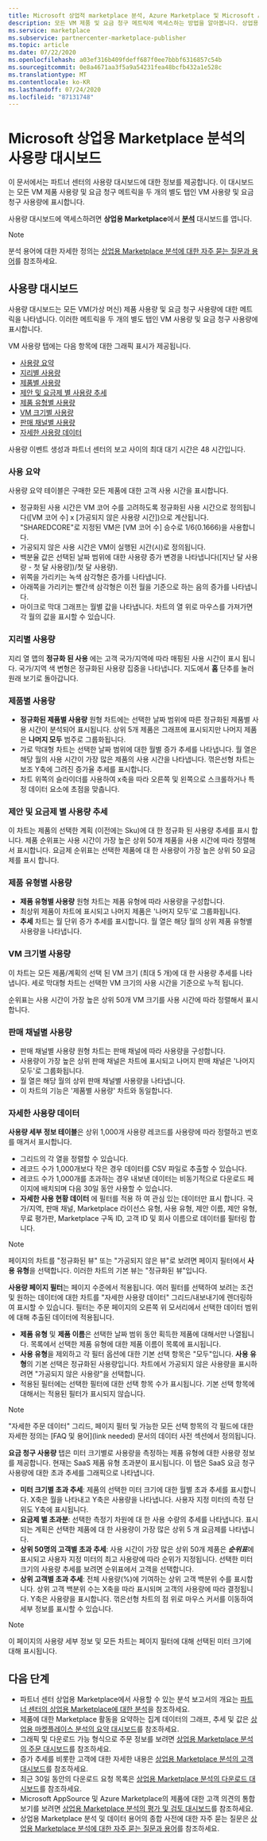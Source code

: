 ```yaml
---
title: Microsoft 상업적 marketplace 분석, Azure Marketplace 및 Microsoft AppSource의 사용량 대시보드
description: 모든 VM 제품 및 요금 청구 메트릭에 액세스하는 방법을 알아봅니다. 상업용 Marketplace에서 파트너 센터의 사용량 대시보드로 이동합니다.
ms.service: marketplace
ms.subservice: partnercenter-marketplace-publisher
ms.topic: article
ms.date: 07/22/2020
ms.openlocfilehash: a03ef316b409fdeff687f0ee7bbbf6316857c54b
ms.sourcegitcommit: 0e8a4671aa3f5a9a54231fea48bcfb432a1e528c
ms.translationtype: MT
ms.contentlocale: ko-KR
ms.lasthandoff: 07/24/2020
ms.locfileid: "87131748"
---
```

# <a name="usage-dashboard-in-microsoft-commercial-marketplace-analytics"></a>Microsoft 상업용 Marketplace 분석의 사용량 대시보드

이 문서에서는 파트너 센터의 사용량 대시보드에 대한 정보를 제공합니다. 이 대시보드는 모든 VM 제품 사용량 및 요금 청구 메트릭을 두 개의 별도 탭인 VM 사용량 및 요금 청구 사용량에 표시합니다.

사용량 대시보드에 액세스하려면 **상업용 Marketplace**에서 **[분석](https://partner.microsoft.com/dashboard/commercial-marketplace/analytics/summary)** 대시보드를 엽니다.

>[!NOTE]
> 분석 용어에 대한 자세한 정의는 [상업용 Marketplace 분석에 대한 자주 묻는 질문과 용어](./faq-terminology.md)를 참조하세요.

## <a name="usage-dashboard"></a>사용량 대시보드

사용량 대시보드는 모든 VM(가상 머신) 제품 사용량 및 요금 청구 사용량에 대한 메트릭을 나타냅니다. 이러한 메트릭을 두 개의 별도 탭인 VM 사용량 및 요금 청구 사용량에 표시합니다.

VM 사용량 탭에는 다음 항목에 대한 그래픽 표시가 제공됩니다.

- [사용량 요약](#usage-summary)
- [지리별 사용량](#usage-by-geography)
- [제품별 사용량](#usage-by-offers)
- [제안 및 요금제 별 사용량 추세](#usage-trend-by-offers-and-plans)
- [제품 유형별 사용량](#usage-by-offer-type)
- [VM 크기별 사용량](#usage-by-vm-size)
- [판매 채널별 사용량](#usage-by-sales-channel)
- [자세한 사용량 데이터](#detailed-usage-data)

사용량 이벤트 생성과 파트너 센터의 보고 사이의 최대 대기 시간은 48 시간입니다.

### <a name="usage-summary"></a>사용 요약

사용량 요약 테이블은 구매한 모든 제품에 대한 고객 사용 시간을 표시합니다.

- 정규화된 사용 시간은 VM 코어 수를 고려하도록 정규화된 사용 시간으로 정의됩니다([VM 코어 수] x [가공되지 않은 사용량 시간])으로 계산됩니다. "SHAREDCORE"로 지정된 VM은 [VM 코어 수] 승수로 1/6(0.1666)을 사용합니다.
- 가공되지 않은 사용 시간은 VM이 실행된 시간(시)로 정의됩니다.
- 백분율 값은 선택된 날짜 범위에 대한 사용량 증가 변경을 나타냅니다([지난 달 사용량 - 첫 달 사용량])/첫 달 사용량).
- 위쪽을 가리키는 녹색 삼각형은 증가를 나타냅니다.
- 아래쪽을 가리키는 빨간색 삼각형은 이전 월을 기준으로 하는 음의 증가를 나타냅니다.
- 마이크로 막대 그래프는 월별 값을 나타냅니다. 차트의 열 위로 마우스를 가져가면 각 월의 값을 표시할 수 있습니다.

### <a name="usage-by-geography"></a>지리별 사용량

지리 열 맵의 **정규화 된 사용** 에는 고객 국가/지역에 따라 매핑된 사용 시간이 표시 됩니다. 국가/지역 색 변형은 정규화된 사용량 집중을 나타냅니다. 지도에서 **홈** 단추를 눌러 원래 보기로 돌아갑니다.

### <a name="usage-by-offers"></a>제품별 사용량

- **정규화된 제품별 사용량** 원형 차트에는 선택한 날짜 범위에 따른 정규화된 제품별 사용 시간이 분석되어 표시됩니다. 상위 5개 제품은 그래프에 표시되지만 나머지 제품은 **나머지 모두** 범주로 그룹화됩니다.
- 가로 막대형 차트는 선택한 날짜 범위에 대한 월별 증가 추세를 나타냅니다. 월 열은 해당 월의 사용 시간이 가장 많은 제품의 사용 시간을 나타냅니다. 꺾은선형 차트는 보조 Y축에 그려진 증가율 추세를 표시합니다.
- 차트 위쪽의 슬라이더를 사용하여 x축을 따라 오른쪽 및 왼쪽으로 스크롤하거나 특정 데이터 요소에 초점을 맞춥니다.

### <a name="usage-trend-by-offers-and-plans"></a>제안 및 요금제 별 사용량 추세

이 차트는 제품의 선택한 계획 (이전에는 Sku)에 대 한 정규화 된 사용량 추세를 표시 합니다. 제품 순위표는 사용 시간이 가장 높은 상위 50개 제품을 사용 시간에 따라 정렬해서 표시합니다. 요금제 순위표는 선택한 제품에 대 한 사용량이 가장 높은 상위 50 요금제를 표시 합니다.

### <a name="usage-by-offer-type"></a>제품 유형별 사용량

- **제품 유형별 사용량** 원형 차트는 제품 유형에 따라 사용량을 구성합니다.
- 최상위 제품이 차트에 표시되고 나머지 제품은 '나머지 모두'로 그룹화됩니다.
- **추세** 차트는 월 단위 증가 추세를 표시합니다. 월 열은 해당 월의 상위 제품 유형별 사용량을 나타냅니다.

### <a name="usage-by-vm-size"></a>VM 크기별 사용량

이 차트는 모든 제품/계획의 선택 된 VM 크기 (최대 5 개)에 대 한 사용량 추세를 나타냅니다. 세로 막대형 차트는 선택한 VM 크기의 사용 시간을 기준으로 누적 됩니다.

순위표는 사용 시간이 가장 높은 상위 50개 VM 크기를 사용 시간에 따라 정렬해서 표시합니다.

### <a name="usage-by-sales-channel"></a>판매 채널별 사용량

- 판매 채널별 사용량 원형 차트는 판매 채널에 따라 사용량을 구성합니다.
- 사용량이 가장 높은 상위 판매 채널은 차트에 표시되고 나머지 판매 채널은 '나머지 모두'로 그룹화됩니다.
- 월 열은 해당 월의 상위 판매 채널별 사용량을 나타냅니다.
- 이 차트의 기능은 '제품별 사용량' 차트와 동일합니다.

### <a name="detailed-usage-data"></a>자세한 사용량 데이터

**사용량 세부 정보 테이블**은 상위 1,000개 사용량 레코드를 사용량에 따라 정렬하고 번호를 매겨서 표시합니다.

- 그리드의 각 열을 정렬할 수 있습니다.
- 레코드 수가 1,000개보다 작은 경우 데이터를 CSV 파일로 추출할 수 있습니다.
- 레코드 수가 1,000개를 초과하는 경우 내보낸 데이터는 비동기적으로 다운로드 페이지에 배치되며 다음 30일 동안 사용할 수 있습니다.
- **자세한 사용 현황 데이터** 에 필터를 적용 하 여 관심 있는 데이터만 표시 합니다. 국가/지역, 판매 채널, Marketplace 라이선스 유형, 사용 유형, 제안 이름, 제안 유형, 무료 평가판, Marketplace 구독 ID, 고객 ID 및 회사 이름으로 데이터를 필터링 합니다.

> [!NOTE]
> 페이지의 차트를 "정규화된 뷰" 또는 "가공되지 않은 뷰"로 보려면 페이지 필터에서 **사용 유형**을 선택합니다. 이러한 차트의 기본 뷰는 "정규화된 뷰"입니다.

**사용량 페이지 필터**는 페이지 수준에서 적용됩니다. 여러 필터를 선택하여 보려는 조건 및 원하는 데이터에 대한 차트를 "자세한 사용량 데이터" 그리드/내보내기에 렌더링하여 표시할 수 있습니다. 필터는 주문 페이지의 오른쪽 위 모서리에서 선택한 데이터 범위에 대해 추출된 데이터에 적용됩니다.

- **제품 유형** 및 **제품 이름**은 선택한 날짜 범위 동안 획득한 제품에 대해서만 나열됩니다. 목록에서 선택한 제품 유형에 대한 제품 이름이 목록에 표시됩니다.
- **사용 유형**을 제외하고 각 필터 옵션에 대한 기본 선택 항목은 "모두"입니다. **사용 유형**의 기본 선택은 정규화된 사용량입니다. 차트에서 가공되지 않은 사용량을 표시하려면 "가공되지 않은 사용량"을 선택합니다.
- 적용된 필터에는 선택한 필터에 대한 선택 항목 수가 표시됩니다. 기본 선택 항목에 대해서는 적용된 필터가 표시되지 않습니다.

> [!NOTE]
> "자세한 주문 데이터" 그리드, 페이지 필터 및 가능한 모든 선택 항목의 각 필드에 대한 자세한 정의는 [FAQ 및 용어](link needed) 문서의 데이터 사전 섹션에서 정의됩니다.

**요금 청구 사용량** 탭은 미터 크기별로 사용량을 측정하는 제품 유형에 대한 사용량 정보를 제공합니다. 현재는 SaaS 제품 유형 초과분이 표시됩니다. 이 탭은 SaaS 요금 청구 사용량에 대한 초과 추세를 그래픽으로 나타냅니다.

- **미터 크기별 초과 추세**: 제품의 선택한 미터 크기에 대한 월별 초과 추세를 표시합니다. X축은 월을 나타내고 Y축은 사용량을 나타냅니다. 사용자 지정 미터의 측정 단위도 Y축에 표시됩니다.
- **요금제 별 초과분**: 선택한 측정기 차원에 대 한 사용 수량의 추세를 나타냅니다. 표시 되는 계획은 선택한 제품에 대 한 사용량이 가장 많은 상위 5 개 요금제를 나타냅니다.
- **상위 50명의 고객별 초과 추세**: 사용 시간이 가장 많은 상위 50개 제품은 ***순위표***에 표시되고 사용자 지정 미터의 최고 사용량에 따라 순위가 지정됩니다. 선택한 미터 크기의 사용량 추세를 보려면 순위표에서 고객을 선택합니다.
- **상위 고객별 초과 추세**: 전체 사용량(%)에 기여하는 상위 고객 백분위 수를 표시합니다. 상위 고객 백분위 수는 X축을 따라 표시되며 고객의 사용량에 따라 결정됩니다. Y축은 사용량을 표시합니다. 꺾은선형 차트의 점 위로 마우스 커서를 이동하여 세부 정보를 표시할 수 있습니다.

> [!NOTE]
> 이 페이지의 사용량 세부 정보 및 모든 차트는 페이지 필터에 대해 선택된 미터 크기에 대해 표시됩니다.

## <a name="next-steps"></a>다음 단계

- 파트너 센터 상업용 Marketplace에서 사용할 수 있는 분석 보고서의 개요는 [파트너 센터의 상업용 Marketplace에 대한 분석](./analytics.md)을 참조하세요.
- 제품에 대한 Marketplace 활동을 요약하는 집계 데이터의 그래프, 추세 및 값은 [상업용 마켓플레이스 분석의 요약 대시보드](./summary-dashboard.md)를 참조하세요.
- 그래픽 및 다운로드 가능 형식으로 주문 정보를 보려면 [상업용 Marketplace 분석의 주문 대시보드](./orders-dashboard.md)를 참조하세요.
- 증가 추세를 비롯한 고객에 대한 자세한 내용은 [상업용 Marketplace 분석의 고객 대시보드](./customer-dashboard.md)를 참조하세요.
- 최근 30일 동안의 다운로드 요청 목록은 [상업용 Marketplace 분석의 다운로드 대시보드](./downloads-dashboard.md)를 참조하세요.
- Microsoft AppSource 및 Azure Marketplace의 제품에 대한 고객 의견의 통합 보기를 보려면 [상업용 Marketplace 분석의 평가 및 검토 대시보드](./ratings-reviews.md)를 참조하세요.
- 상업용 Marketplace 분석 및 데이터 용어의 종합 사전에 대한 자주 묻는 질문은 [상업용 Marketplace 분석에 대한 자주 묻는 질문과 용어](./faq-terminology.md)를 참조하세요.
